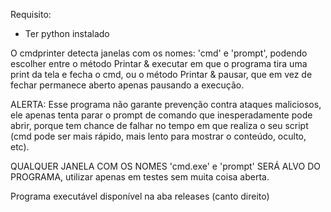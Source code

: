 Requisito:
- Ter python instalado

O cmdprinter detecta janelas com os nomes: 'cmd' e 'prompt', podendo escolher entre o método Printar & executar em que o programa tira uma print da tela e fecha o cmd, ou o método Printar & pausar, que em vez de fechar permanece aberto apenas pausando a execução.

ALERTA:
Esse programa não garante prevenção contra ataques maliciosos, ele apenas tenta parar o prompt de comando que inesperadamente pode abrir, porque tem chance de falhar no tempo em que realiza o seu script (cmd pode ser mais rápido, mais lento para mostrar o conteúdo, oculto, etc).

QUALQUER JANELA COM OS NOMES 'cmd.exe' e 'prompt' SERÁ ALVO DO PROGRAMA, utilizar apenas em testes sem muita coisa aberta.

Programa executável disponível na aba releases (canto direito)
